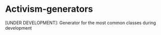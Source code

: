 # Activism-generators

[UNDER DEVELOPMENT]: Generator for the most common classes during development
